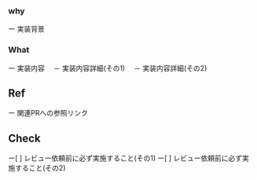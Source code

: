 ### why
ー 実装背景

### What
ー 実装内容
　－ 実装内容詳細(その1)
　－ 実装内容詳細(その2)

## Ref
ー 関連PRへの参照リンク

## Check
ー[ ] レビュー依頼前に必ず実施すること(その1)
ー[ ] レビュー依頼前に必ず実施すること(その2)

